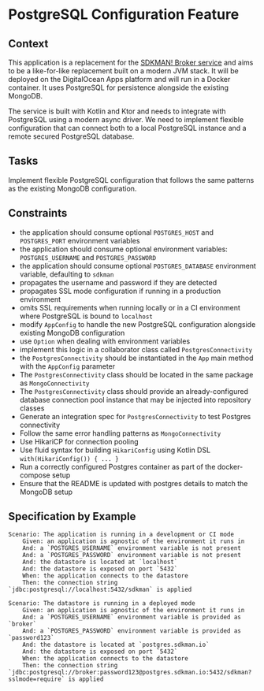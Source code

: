 # PostgreSQL Configuration Feature

## Context

This application is a replacement for the [SDKMAN! Broker service](https://github.com/sdkman/sdkman-broker) and aims
to be a like-for-like replacement built on a modern JVM stack. It will be deployed on the DigitalOcean Apps platform
and will run in a Docker container. It uses PostgreSQL for persistence alongside the existing MongoDB.

The service is built with Kotlin and Ktor and needs to integrate with PostgreSQL using a modern async driver.
We need to implement flexible configuration that can connect both to a local PostgreSQL instance and a remote secured PostgreSQL database.

## Tasks

Implement flexible PostgreSQL configuration that follows the same patterns as the existing MongoDB configuration.

## Constraints

* the application should consume optional `POSTGRES_HOST` and `POSTGRES_PORT` environment variables
* the application should consume optional environment variables: `POSTGRES_USERNAME` and `POSTGRES_PASSWORD`
* the application should consume optional `POSTGRES_DATABASE` environment variable, defaulting to `sdkman`
* propagates the username and password if they are detected
* propagates SSL mode configuration if running in a production environment
* omits SSL requirements when running locally or in a CI environment where PostgreSQL is bound to `localhost`
* modify `AppConfig` to handle the new PostgreSQL configuration alongside existing MongoDB configuration
* use `Option` when dealing with environment variables
* implement this logic in a collaborator class called `PostgresConnectivity`
* the `PostgresConnectivity` should be instantiated in the `App` main method with the `AppConfig` parameter
* The `PostgresConnectivity` class should be located in the same package as `MongoConnectivity`
* The `PostgresConnectivity` class should provide an already-configured database connection pool instance that may be injected into repository classes
* Generate an integration spec for `PostgresConnectivity` to test Postgres connectivity
* Follow the same error handling patterns as `MongoConnectivity`
* Use HikariCP for connection pooling
* Use fluid syntax for building `HikariConfig` using Kotlin DSL `with(HikariConfig()) { ... }`
* Run a correctly configured Postgres container as part of the docker-compose setup
* Ensure that the README is updated with postgres details to match the MongoDB setup

## Specification by Example

```gherkin
Scenario: The application is running in a development or CI mode
    Given: an application is agnostic of the environment it runs in
    And: a `POSTGRES_USERNAME` environment variable is not present
    And: a `POSTGRES_PASSWORD` environment variable is not present
    And: the datastore is located at `localhost`
    And: the datastore is exposed on port `5432`
    When: the application connects to the datastore
    Then: the connection string `jdbc:postgresql://localhost:5432/sdkman` is applied

Scenario: The datastore is running in a deployed mode
    Given: an application is agnostic of the environment it runs in
    And: a `POSTGRES_USERNAME` environment variable is provided as `broker`
    And: a `POSTGRES_PASSWORD` environment variable is provided as `password123`
    And: the datastore is located at `postgres.sdkman.io`
    And: the datastore is exposed on port `5432`
    When: the application connects to the datastore
    Then: the connection string `jdbc:postgresql://broker:password123@postgres.sdkman.io:5432/sdkman?sslmode=require` is applied
```
